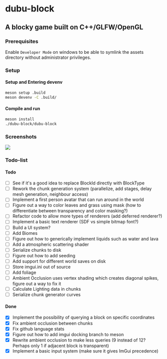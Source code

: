 # dubu-block

## A blocky game built on C++/GLFW/OpenGL

### Prerequisites

Enable `Developer Mode` on windows to be able to symlink the assets directory without administrator privileges.

### Setup

#### Setup and Entering devenv
```bash
meson setup .build
meson devenv -C .build/
```

#### Compile and run
```bash
meson install
./dubu-block/dubu-block
```

### Screenshots

![](screenshots/screenshot.png)

### Todo-list

#### Todo
- [ ] See if it's a good idea to replace BlockId directly with BlockType
- [ ] Rework the chunk generation system (parallelize, add stages, delay mesh generation, neighbour access)
- [ ] Implement a first person avatar that can run around in the world
- [ ] Figure out a way to color leaves and grass using mask (how to differentiate between transparency and color masking?)
- [ ] Refactor code to allow more types of renderers (add deferred renderer?)
- [ ] Implement a basic text renderer (SDF vs simple bitmap font?)
- [ ] Build a UI system?
- [ ] Add Biomes
- [ ] Figure out how to generically implement liquids such as water and lava
- [ ] Add a atmospheric scattering shader
- [ ] Serialize chunks to disk
- [ ] Figure out how to add seeding
- [ ] Add support for different world saves on disk
- [ ] Store imgui.ini out of source
- [ ] Add foliage
- [ ] Ambient Occlusion uses vertex shading which creates diagonal spikes, figure out a way to fix it
- [ ] Calculate Lighting data in chunks
- [ ] Serialize chunk generator curves

#### Done
- [x] Implement the possibility of querying a block on specific coordinates
- [x] Fix ambient occlusion between chunks
- [x] Fix github language stats
- [x] Figure out how to add imgui docking branch to meson
- [x] Rewrite ambient occlusion to make less queries (9 instead of 12? Perhaps only 1 if adjacent block is transparent)
- [x] Implement a basic input system (make sure it gives ImGui precedence)